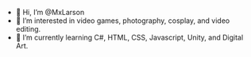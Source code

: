 - 👋 Hi, I’m @MxLarson
- 👀 I’m interested in video games, photography, cosplay, and video editing.
- 🌱 I’m currently learning C#, HTML, CSS, Javascript, Unity, and Digital Art.

<!---
MxLarson/MxLarson is a ✨ special ✨ repository because its `README.md` (this file) appears on your GitHub profile.
You can click the Preview link to take a look at your changes.
--->

